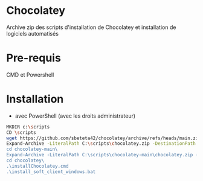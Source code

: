 # Chocolatey
Archive zip des scripts d'installation de Chocolatey et installation de logiciels automatisés

# Pre-requis
CMD et Powershell

# Installation
- avec PowerShell (avec les droits administrateur)

```bash  
MKDIR c:\scripts
CD \scripts
wget https://github.com/sbeteta42/chocolatey/archive/refs/heads/main.zip -OutFile "C:\scripts\chocolatey.zip"
Expand-Archive -LiteralPath C:\scripts\chocolatey.zip -DestinationPath "C:\scripts\" -Force
cd chocolatey-main\ 
Expand-Archive -LiteralPath C:\scripts\chocolatey-main\chocolatey.zip -DestinationPath "C:\scripts\chocolatey-main" -Force
cd chocolatey\ 
.\installChocolatey.cmd
.\install_soft_client_windows.bat
